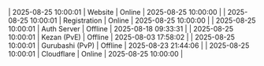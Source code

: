 | 2025-08-25 10:00:01 | Website | Online | 2025-08-25 10:00:00 |
| 2025-08-25 10:00:01 | Registration | Online | 2025-08-25 10:00:00 |
| 2025-08-25 10:00:01 | Auth Server | Offline | 2025-08-18 09:33:31 |
| 2025-08-25 10:00:01 | Kezan (PvE) | Offline | 2025-08-03 17:58:02 |
| 2025-08-25 10:00:01 | Gurubashi (PvP) | Offline | 2025-08-23 21:44:06 |
| 2025-08-25 10:00:01 | Cloudflare | Online | 2025-08-25 10:00:00 |
